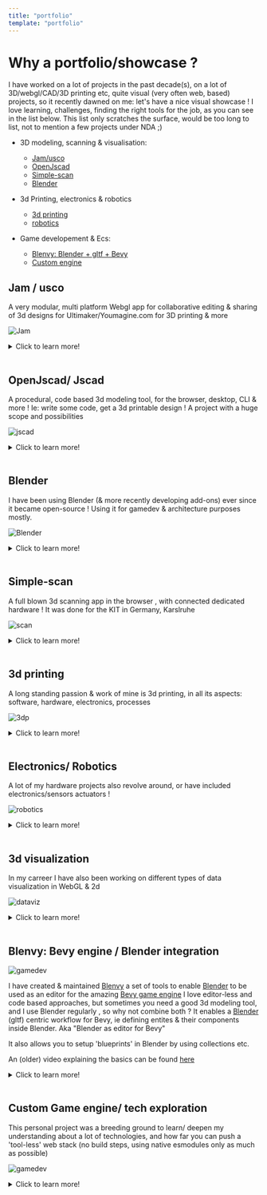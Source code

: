 ```yaml
---
title: "portfolio"
template: "portfolio"
---
```


# Why a portfolio/showcase ?

I have worked on a lot of projects in the past decade(s), on a lot of 3D/webgl/CAD/3D printing etc, quite visual (very often web, based) projects, so it recently dawned on me: let's have a nice visual showcase ! I love learning, challenges, finding the right tools for the job, as you can see in the list below.
This list only scratches the surface, would be too long to list, not to mention a few projects under NDA ;)

* 3D modeling, scanning & visualisation:
  * [Jam/usco](#jam--usco)
  * [OpenJscad](#openjscad-jscad)
  * [Simple-scan](#simple-scan)
  * [Blender](#blender)

* 3d Printing, electronics & robotics
  * [3d printing](#3d-printing)
  * [robotics](#electronics-robotics)

* Game developement & Ecs:
  * [Blenvy: Blender + gltf + Bevy](#blenvy-bevy-engine--blender-integration)
  * [Custom engine](#custom-game-engine-tech-exploration)


 
## Jam / usco 

A very modular, multi platform Webgl app for collaborative editing & sharing of 3d designs for Ultimaker/Youmagine.com for 3D printing & more

![Jam](/assets/img/portfolio/jam/MoreMultiEdit.gif "Jam")

<details>
  <summary>Click to learn more!</summary>

***Key points:***

  * blazingly fast , streaming parsing for various 3d formats (stl, amf, 3mf)
  * mobile (UM3 app), Web, and backend (thumbnail generation using Headless webgl rendering)
  * bill of materials, shared 3d designs and a LOT more !

***Showcase:***

![Jam](/assets/img/portfolio/jam/RenderServer.gif "Jam")

![Jam](/assets/img/portfolio/jam/video.gif "Jam")

</details>

<br>

## OpenJscad/ Jscad

A procedural, code based 3d modeling tool, for the browser, desktop, CLI & more ! Ie: write some code, get a 3d printable design !
A project with a huge scope and possibilities

![jscad](/assets/img/portfolio/jscad/Screenshot%20from%202021-03-01%2011-22-05.png "Jscad")

<details>
  <summary>Click to learn more!</summary>

  ***Key points:***

For Over 5 years I was a core developer/maintainer of [OpenJscad](https://github.com/jscad/OpenJSCAD.org) 

* Upgrade to modern Es-next, development of core features & UI of parametric 2D/3D modeling program (Javascript, Node.js)
* development of core modeling & maths features, UI
* migration from monolithic code to node modules
* setup and addition of a huge amount of unit test
* I did [a talk](https://www.youtube.com/watch?v=PLA8VPRRi6A) at HannoverJs a few years back that explains the scope and challenges of my work on the project
* I also created [Electron based experimental Desktop app](https://www.youtube.com/watch?v=nJyede1Ah9k&list=PLCiWVcSJ1UJSghHdQcTsAaXOBDkX0Nmx9)
* latest versions also support decentralized design sharing using the [dat protocol](https://dat.foundation/) / [beaker browser](https://beakerbrowser.com/)

***Showcase:***

![jscad](/assets/img/portfolio/jscad/Screenshot%20from%202021-03-01%2009-39-15.png "Jscad")

![jscad](/assets/img/portfolio/jscad/emitter-internal.png "Jscad")


- Using the principle of 'dogfooding' (actually use the software you are developing), I often used the software to create robots, pcb housings, gardening tools etc
### Variations

#### Signed distance field modeling

At some point I also experimented with purely GPU based rendering based on signed distance fields as a possible frontend/renderer alternative
![jscad](/assets/img/portfolio/jscad/df-csg-16.gif "Jscad")

![jscad](/assets/img/portfolio/jscad/ShapeFu-openscad.gif "Jscad")

![jscad](/assets/img/portfolio/jscad/3d-sdf1.gif "Jscad")


#### Coffeescad

I also worked on a fork in CoffeeScript for a while called ... Coffeescad !
There is an [interview](https://www.golem.de/news/coffeescad-3d-druckmodellierung-im-browser-1305-99271.html) I did about it for the German It/tech journal Golem 

</details>

<br>

## Blender

I have been using Blender (& more recently developing add-ons) ever since it became open-source !
Using it for gamedev & architecture purposes mostly.

![Blender](/assets/img/portfolio/blender/blender3.png "Blender")

<details>
  <summary>Click to learn more!</summary>

***Key points:***

  * polygonal modeling, low poly, geometry nodes, arch-vis etc
  * experiments with Blender as a gamedev tool with custom add-ons (see [here](#blenvy-bevy-engine--blender-integration) and [here](#custom-game-engine-tech-exploration))

***Showcase:***

  ![Blender](/assets/img/portfolio/blender/blender2.png "Blender")


  ![Blender](/assets/img/portfolio/blender/blender1.png "Blender")

  ![Blender](/assets/img/portfolio/blender/blender4.png "Blender")


</details>

<br>

## Simple-scan

A full blown 3d scanning app in the browser , with connected dedicated hardware ! It was done for the KIT in Germany, Karslruhe

![scan](/assets/img/portfolio/simple-scan/0ceca305-6b8d-4b69-8ee9-951658f5fff3.png "scan")

<details>
  <summary>Click to learn more!</summary>

***Key points:***

  * polymer.js / web component based
  * hardware connection
  * pleasant, easy to use user interface
  * ported c bindings to enable use of native libraries for camera/hardware access

***Showcase:***

  ![scan](/assets/img/portfolio/simple-scan/87544581-b6f2-4d7f-b41b-7143ad69033d.png "scan")

  ![scan](/assets/img/portfolio/simple-scan/b659faff-af75-43b1-9d56-026ffc3e7846.png "scan")

</details>

<br>


## 3d printing

A long standing passion & work of mine is 3d printing, in all its aspects: software, hardware, electronics, processes

  ![3dp](/assets/img/portfolio/3dp/video.gif "3dp")


<details>
  <summary>Click to learn more!</summary>

***Key points:***

  * design & build of multiple 3D printers
  * custom firmware development (C/C++/Arduino)
  * front end / UI development in Python & Js
  * 10 + years of experience both for 3d printing Companies (Ultimaker) & personally
  * 3D printing workshop organization for adults & children

***Showcase:***

![3dp](/assets/img/portfolio/3dp/3DR2%20-%201.jpg "3dp")

![3dp](/assets/img/portfolio/3dp/317.jpg "3dp")

![3dp](/assets/img/portfolio/3dp/320.jpg "3dp")

![3dp](/assets/img/portfolio/3dp/2014%20-%207.jpg "3dp")

![3dp](/assets/img/portfolio/3dp/2014%20-%208.jpg "3dp")



</details>

<br>


## Electronics/ Robotics

  A lot of my hardware projects also revolve around, or have included electronics/sensors actuators !

  ![robotics](/assets/img/portfolio/robotics/kiwikee.jpg "robotics")

<details>
  <summary>Click to learn more!</summary>

***Key points:***

  * [ parametric versions](https://github.com/PiRo-bots/kiwikee) of 3D printable robots
  * custom electronics, with home made PCB designs 
  * lots of experience with using off the shelf components for sensors, actuators, etc (Arduino, Esp8266, Raspberry Pi)
  * coding custom firmware (c/c++/Arduino/PlatformIo) for robots, sensor networks (Mqtt...)
  * [live coding video series](https://www.youtube.com/watch?v=o5OMGnLj5-I&list=PLCiWVcSJ1UJRSipDN3YPTuBrR8wG8bjks) mixing Hardware/Firmware & web dev
  

***Showcase:***

  ![robotics](/assets/img/portfolio/robotics/overview.png "robotics")

  ![robotics](/assets/img/portfolio/robotics/repBug_0.1.jpg "robotics")

  ![robotics](/assets/img/portfolio/robotics/robout-pcb.png "robotics")


</details>

<br>


## 3d visualization

In my carreer I have also been working on different types of data visualization in WebGL & 2d

![dataviz](/assets/img/portfolio/dataviz/sensorGraphs.gif "dataviz")


<details>
  <summary>Click to learn more!</summary>

***Key points:***

  * built specifically for client needs
  * performant WebGL (GPU instancing etc)
  * lean/ minimalistic implementations

***Showcase:***

![dataviz](/assets/img/portfolio/dataviz/Screenshot%20from%202021-03-01%2011-13-42.png "dataviz")

![dataviz](/assets/img/portfolio/dataviz/Screenshot%20from%202021-03-01%2011-15-43.png "dataviz")


</details>

<br>

## Blenvy: Bevy engine / Blender integration

![gamedev](/assets/img/portfolio/Blenvy/blenvy.png "gamedev")


I have created & maintained [Blenvy](https://github.com/kaosat-dev/Blenvy) a set of tools to enable [Blender](https://www.blender.org/) to be used as an editor for the amazing [Bevy game engine](https://bevyengine.org/)
I love editor-less and code based approaches, but sometimes you need a good 3d modeling tool, and I use Blender regularly , so why not combine both ?
It enables a [Blender](https://www.blender.org/) (gltf) centric workflow for Bevy, ie defining entites & their components
inside Blender. Aka "Blender as editor for Bevy"

It also allows you to setup 'blueprints' in Blender by using collections etc.

An (older) video explaining the basics can be found [here](https://youtu.be/CgyNtwgYwdM)

<details>
  <summary>Click to learn more!</summary>

  ***Key points:***

  * Rust on the Bevy side, Python on the Blender side
  * custom UI to add custom components with seamless integration into Bevy's ecs
  * uses glf files with metadata to transfer information
  * automated incremental exports with change detection on the Blender side
  * hot reloading of assets to avoid recompilation of Rust code
  * a LOT more tools


***Showcase:***

![Blenvy](/assets/img/portfolio/Blenvy/Blenvy1.png "Blenvy")

![Blenvy](/assets/img/portfolio/Blenvy/Blenvy2.png "Blenvy")

![Blenvy](/assets/img/portfolio/Blenvy/Blenvy3.png "Blenvy")


</details>

<br>

## Custom Game engine/ tech exploration


This personal project was a breeding ground to learn/ deepen my understanding about a lot of technologies, and how far you 
can push a 'tool-less' web stack (no build steps, using native esmodules only as much as possible)

![gamedev](/assets/img/portfolio/gamedev/su-proto2.2.png "gamedev")


<details>
  <summary>Click to learn more!</summary>

  ***Key points:***

  * ECS implementations
  * experimentation with Webgl & WebGPU
  * heightmaps, physics, all in vanilla js
  * experimentation with Quick.js / embeded js engines
  * electron app with sound, gamepad etc support
  * python code for Blender add ons

</details>

<br>




